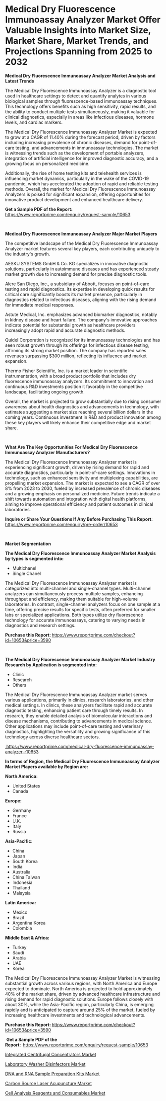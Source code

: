 <p><h1>Medical Dry Fluorescence Immunoassay Analyzer Market Offer Valuable Insights into Market Size, Market Share, Market Trends, and Projections Spanning from 2025 to 2032</h1></p><p><strong>Medical Dry Fluorescence Immunoassay Analyzer Market Analysis and Latest Trends</strong></p>
<p><p>The Medical Dry Fluorescence Immunoassay Analyzer is a diagnostic tool used in healthcare settings to detect and quantify analytes in various biological samples through fluorescence-based immunoassay techniques. This technology offers benefits such as high sensitivity, rapid results, and the ability to conduct multiple tests simultaneously, making it valuable for clinical diagnostics, especially in areas like infectious diseases, hormone levels, and cardiac markers.</p><p>The Medical Dry Fluorescence Immunoassay Analyzer Market is expected to grow at a CAGR of 11.40% during the forecast period, driven by factors including increasing prevalence of chronic diseases, demand for point-of-care testing, and advancements in immunoassay technologies. The market is witnessing trends such as the development of portable analyzers, integration of artificial intelligence for improved diagnostic accuracy, and a growing focus on personalized medicine.</p><p>Additionally, the rise of home testing kits and telehealth services is influencing market dynamics, particularly in the wake of the COVID-19 pandemic, which has accelerated the adoption of rapid and reliable testing methods. Overall, the market for Medical Dry Fluorescence Immunoassay Analyzers is poised for significant expansion, offering opportunities for innovative product development and enhanced healthcare delivery.</p></p>
<p><strong>Get a Sample PDF of the Report:&nbsp;</strong> <a href="https://www.reportprime.com/enquiry/request-sample/10653?utm_campaign=1893&utm_medium=2&utm_source=Github&utm_content=ia&utm_term=20032025&utm_id=medical-dry-fluorescence-immunoassay-analyzer">https://www.reportprime.com/enquiry/request-sample/10653</a></p>
<p>&nbsp;</p>
<p><strong>Medical Dry Fluorescence Immunoassay Analyzer Major Market Players</strong></p>
<p><p>The competitive landscape of the Medical Dry Fluorescence Immunoassay Analyzer market features several key players, each contributing uniquely to the industry's growth. </p><p>AESKU SYSTEMS GmbH & Co. KG specializes in innovative diagnostic solutions, particularly in autoimmune diseases and has experienced steady market growth due to increasing demand for precise diagnostic tools. </p><p>Alere San Diego, Inc., a subsidiary of Abbott, focuses on point-of-care testing and rapid diagnostics. Its expertise in developing quick results for critical care significantly boosts its market presence, particularly in diagnostics related to infectious diseases, aligning with the rising demand for immediate medical responses.</p><p>Astute Medical, Inc. emphasizes advanced biomarker diagnostics, notably in kidney disease and heart failure. The company's innovative approaches indicate potential for substantial growth as healthcare providers increasingly adopt rapid and accurate diagnostic methods.</p><p>Quidel Corporation is recognized for its immunoassay technologies and has seen robust growth through its offerings for infectious disease testing, affirming its strong market position. The company has reported sales revenues surpassing $300 million, reflecting its influence and market expansion.</p><p>Thermo Fisher Scientific, Inc. is a market leader in scientific instrumentation, with a broad product portfolio that includes dry fluorescence immunoassay analyzers. Its commitment to innovation and continuous R&D investments position it favorably in the competitive landscape, facilitating ongoing growth.</p><p>Overall, the market is projected to grow substantially due to rising consumer awareness about health diagnostics and advancements in technology, with estimates suggesting a market size reaching several billion dollars in the coming years. Continuous investment in R&D and product innovation among these key players will likely enhance their competitive edge and market share.</p></p>
<p>&nbsp;</p>
<p><strong>What Are The Key Opportunities For Medical Dry Fluorescence Immunoassay Analyzer Manufacturers?</strong></p>
<p><p>The Medical Dry Fluorescence Immunoassay Analyzer market is experiencing significant growth, driven by rising demand for rapid and accurate diagnostics, particularly in point-of-care settings. Innovations in technology, such as enhanced sensitivity and multiplexing capabilities, are propelling market expansion. The market is expected to see a CAGR of over 8% from 2023 to 2030, fueled by increased prevalence of chronic diseases and a growing emphasis on personalized medicine. Future trends indicate a shift towards automation and integration with digital health platforms, aiming to improve operational efficiency and patient outcomes in clinical laboratories.</p></p>
<p><strong>Inquire or Share Your Questions If Any Before Purchasing This Report:</strong> <a href="https://www.reportprime.com/enquiry/pre-order/10653?utm_campaign=1893&utm_medium=2&utm_source=Github&utm_content=ia&utm_term=20032025&utm_id=medical-dry-fluorescence-immunoassay-analyzer">https://www.reportprime.com/enquiry/pre-order/10653</a></p>
<p>&nbsp;</p>
<p><strong>Market Segmentation</strong></p>
<p><strong>The Medical Dry Fluorescence Immunoassay Analyzer Market Analysis by types is segmented into:</strong></p>
<p><ul><li>Multichanel</li><li>Single Chanel</li></ul></p>
<p><p>The Medical Dry Fluorescence Immunoassay Analyzer market is categorized into multi-channel and single-channel types. Multi-channel analyzers can simultaneously process multiple samples, enhancing throughput and efficiency, making them suitable for high-volume laboratories. In contrast, single-channel analyzers focus on one sample at a time, offering precise results for specific tests, often preferred for smaller labs or specialized applications. Both types utilize dry fluorescence technology for accurate immunoassays, catering to varying needs in diagnostics and research settings.</p></p>
<p><strong>Purchase this Report:&nbsp;</strong><a href="https://www.reportprime.com/checkout?id=10653&price=3590&utm_campaign=1893&utm_medium=2&utm_source=Github&utm_content=ia&utm_term=20032025&utm_id=medical-dry-fluorescence-immunoassay-analyzer">https://www.reportprime.com/checkout?id=10653&price=3590</a></p>
<p>&nbsp;</p>
<p><strong>The Medical Dry Fluorescence Immunoassay Analyzer Market Industry Research by Application is segmented into:</strong></p>
<p><ul><li>Clinic</li><li>Research</li><li>Others</li></ul></p>
<p><p>The Medical Dry Fluorescence Immunoassay Analyzer market serves various applications, primarily in clinics, research laboratories, and other medical settings. In clinics, these analyzers facilitate rapid and accurate diagnostic testing, enhancing patient care through timely results. In research, they enable detailed analysis of biomolecular interactions and disease mechanisms, contributing to advancements in medical science. Other applications may include point-of-care testing and veterinary diagnostics, highlighting the versatility and growing significance of this technology across diverse healthcare sectors.</p></p>
<p><a href="https://www.reportprime.com/medical-dry-fluorescence-immunoassay-analyzer-r10653?utm_campaign=1893&utm_medium=2&utm_source=Github&utm_content=ia&utm_term=20032025&utm_id=medical-dry-fluorescence-immunoassay-analyzer">&nbsp;https://www.reportprime.com/medical-dry-fluorescence-immunoassay-analyzer-r10653</a></p>
<p><strong>In terms of Region, the Medical Dry Fluorescence Immunoassay Analyzer Market Players available by Region are:</strong></p>
<p>
    <p> <strong> North America: </strong>
        <ul>
            <li>United States</li>
            <li>Canada</li>
        </ul>
        </p> 
    <p> <strong> Europe: </strong>
        <ul>
            <li>Germany</li>
            <li>France</li>
            <li>U.K.</li>
            <li>Italy</li>
            <li>Russia</li>
        </ul>
        </p> 
    <p> <strong> Asia-Pacific: </strong>
        <ul>
            <li>China</li>
            <li>Japan</li>
            <li>South Korea</li>
            <li>India</li>
            <li>Australia</li>
            <li>China Taiwan</li>
            <li>Indonesia</li>
            <li>Thailand</li>
            <li>Malaysia</li>
        </ul>
        </p> 
    <p> <strong> Latin America: </strong>
        <ul>
            <li>Mexico</li>
            <li>Brazil</li>
            <li>Argentina Korea</li>
            <li>Colombia</li>
        </ul>
        </p> 
    <p> <strong> Middle East & Africa: </strong>
        <ul>
            <li>Turkey</li>
            <li>Saudi</li>
            <li>Arabia</li>
            <li>UAE</li>
            <li>Korea</li>
        </ul>
    </p>
    </p>
<p><p>The Medical Dry Fluorescence Immunoassay Analyzer Market is witnessing substantial growth across various regions, with North America and Europe expected to dominate. North America is projected to hold approximately 40% of the market share, driven by advanced healthcare infrastructure and rising demand for rapid diagnostic solutions. Europe follows closely with about 30%, while the Asia-Pacific region, particularly China, is emerging rapidly and is anticipated to capture around 25% of the market, fueled by increasing healthcare investments and technological advancements.</p></p>
<p><strong>Purchase this Report: </strong><a href="https://www.reportprime.com/checkout?id=10653&price=3590&utm_campaign=1893&utm_medium=2&utm_source=Github&utm_content=ia&utm_term=20032025&utm_id=medical-dry-fluorescence-immunoassay-analyzer">https://www.reportprime.com/checkout?id=10653&price=3590</a></p>
<p>&nbsp;<strong>Get a Sample PDF of the Report:&nbsp;&nbsp;</strong><a href="https://www.reportprime.com/enquiry/request-sample/10653?utm_campaign=1893&utm_medium=2&utm_source=Github&utm_content=ia&utm_term=20032025&utm_id=medical-dry-fluorescence-immunoassay-analyzer">https://www.reportprime.com/enquiry/request-sample/10653</a></p>
<p><strong></strong></p>
<p><p><a href="https://github.com/aertsfecto0h/Market-Research-Report-List-1/blob/main/integrated-centrifugal-concentrators-market.md?utm_campaign=1893&utm_medium=2&utm_source=Github&utm_content=ia&utm_term=20032025&utm_id=medical-dry-fluorescence-immunoassay-analyzer">Integrated Centrifugal Concentrators Market</a></p><p><a href="https://github.com/denighoylen1/Market-Research-Report-List-1/blob/main/laboratory-washer-disinfectors-market.md?utm_campaign=1893&utm_medium=2&utm_source=Github&utm_content=ia&utm_term=20032025&utm_id=medical-dry-fluorescence-immunoassay-analyzer">Laboratory Washer Disinfectors Market</a></p><p><a href="https://github.com/barlevsebako/Market-Research-Report-List-1/blob/main/dna-and-rna-sample-preparation-kits-market.md?utm_campaign=1893&utm_medium=2&utm_source=Github&utm_content=ia&utm_term=20032025&utm_id=medical-dry-fluorescence-immunoassay-analyzer">DNA and RNA Sample Preparation Kits Market</a></p><p><a href="https://github.com/luerabollevc/Market-Research-Report-List-1/blob/main/carbon-source-laser-acupuncture-market.md?utm_campaign=1893&utm_medium=2&utm_source=Github&utm_content=ia&utm_term=20032025&utm_id=medical-dry-fluorescence-immunoassay-analyzer">Carbon Source Laser Acupuncture Market</a></p><p><a href="https://github.com/tornapruttuz/Market-Research-Report-List-1/blob/main/cell-analysis-reagents-and-consumables-market.md?utm_campaign=1893&utm_medium=2&utm_source=Github&utm_content=ia&utm_term=20032025&utm_id=medical-dry-fluorescence-immunoassay-analyzer">Cell Analysis Reagents and Consumables Market</a></p></p>